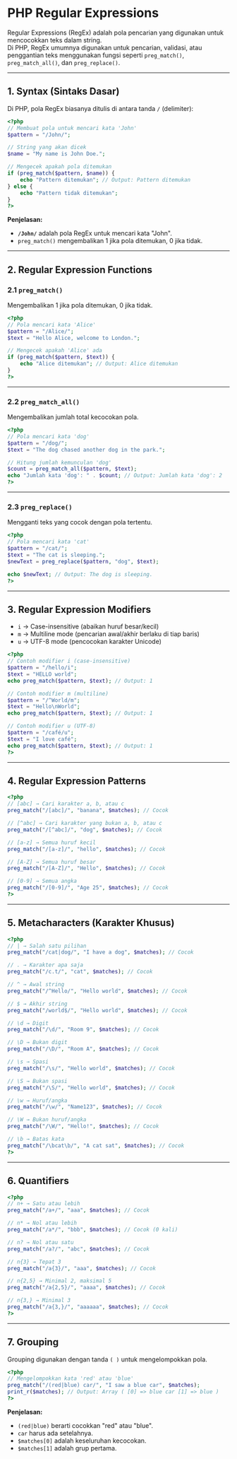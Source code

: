 # PHP Regular Expressions

Regular Expressions (RegEx) adalah pola pencarian yang digunakan untuk mencocokkan teks dalam string.  
Di PHP, RegEx umumnya digunakan untuk pencarian, validasi, atau penggantian teks menggunakan fungsi seperti `preg_match()`, `preg_match_all()`, dan `preg_replace()`.

---

## 1. Syntax (Sintaks Dasar)

Di PHP, pola RegEx biasanya ditulis di antara tanda `/` (delimiter):

```php
<?php
// Membuat pola untuk mencari kata 'John'
$pattern = "/John/";

// String yang akan dicek
$name = "My name is John Doe.";

// Mengecek apakah pola ditemukan
if (preg_match($pattern, $name)) {
    echo "Pattern ditemukan"; // Output: Pattern ditemukan
} else {
    echo "Pattern tidak ditemukan";
}
?>
```

**Penjelasan:**

- **`/John/`** adalah pola RegEx untuk mencari kata "John".
- `preg_match()` mengembalikan 1 jika pola ditemukan, 0 jika tidak.

---

## 2. Regular Expression Functions

### 2.1 `preg_match()`

Mengembalikan 1 jika pola ditemukan, 0 jika tidak.

```php
<?php
// Pola mencari kata 'Alice'
$pattern = "/Alice/";
$text = "Hello Alice, welcome to London.";

// Mengecek apakah 'Alice' ada
if (preg_match($pattern, $text)) {
    echo "Alice ditemukan"; // Output: Alice ditemukan
}
?>
```

---

### 2.2 `preg_match_all()`

Mengembalikan jumlah total kecocokan pola.

```php
<?php
// Pola mencari kata 'dog'
$pattern = "/dog/";
$text = "The dog chased another dog in the park.";

// Hitung jumlah kemunculan 'dog'
$count = preg_match_all($pattern, $text);
echo "Jumlah kata 'dog': " . $count; // Output: Jumlah kata 'dog': 2
?>
```

---

### 2.3 `preg_replace()`

Mengganti teks yang cocok dengan pola tertentu.

```php
<?php
// Pola mencari kata 'cat'
$pattern = "/cat/";
$text = "The cat is sleeping.";
$newText = preg_replace($pattern, "dog", $text);

echo $newText; // Output: The dog is sleeping.
?>
```

---

## 3. Regular Expression Modifiers

- `i` → Case-insensitive (abaikan huruf besar/kecil)
- `m` → Multiline mode (pencarian awal/akhir berlaku di tiap baris)
- `u` → UTF-8 mode (pencocokan karakter Unicode)

```php
<?php
// Contoh modifier i (case-insensitive)
$pattern = "/hello/i";
$text = "HELLO world";
echo preg_match($pattern, $text); // Output: 1

// Contoh modifier m (multiline)
$pattern = "/^World/m";
$text = "Hello\nWorld";
echo preg_match($pattern, $text); // Output: 1

// Contoh modifier u (UTF-8)
$pattern = "/café/u";
$text = "I love café";
echo preg_match($pattern, $text); // Output: 1
?>
```

---

## 4. Regular Expression Patterns

```php
<?php
// [abc] → Cari karakter a, b, atau c
preg_match("/[abc]/", "banana", $matches); // Cocok

// [^abc] → Cari karakter yang bukan a, b, atau c
preg_match("/[^abc]/", "dog", $matches); // Cocok

// [a-z] → Semua huruf kecil
preg_match("/[a-z]/", "hello", $matches); // Cocok

// [A-Z] → Semua huruf besar
preg_match("/[A-Z]/", "Hello", $matches); // Cocok

// [0-9] → Semua angka
preg_match("/[0-9]/", "Age 25", $matches); // Cocok
?>
```

---

## 5. Metacharacters (Karakter Khusus)

```php
<?php
// | → Salah satu pilihan
preg_match("/cat|dog/", "I have a dog", $matches); // Cocok

// . → Karakter apa saja
preg_match("/c.t/", "cat", $matches); // Cocok

// ^ → Awal string
preg_match("/^Hello/", "Hello world", $matches); // Cocok

// $ → Akhir string
preg_match("/world$/", "Hello world", $matches); // Cocok

// \d → Digit
preg_match("/\d/", "Room 9", $matches); // Cocok

// \D → Bukan digit
preg_match("/\D/", "Room A", $matches); // Cocok

// \s → Spasi
preg_match("/\s/", "Hello world", $matches); // Cocok

// \S → Bukan spasi
preg_match("/\S/", "Hello world", $matches); // Cocok

// \w → Huruf/angka
preg_match("/\w/", "Name123", $matches); // Cocok

// \W → Bukan huruf/angka
preg_match("/\W/", "Hello!", $matches); // Cocok

// \b → Batas kata
preg_match("/\bcat\b/", "A cat sat", $matches); // Cocok
?>
```

---

## 6. Quantifiers

```php
<?php
// n+ → Satu atau lebih
preg_match("/a+/", "aaa", $matches); // Cocok

// n* → Nol atau lebih
preg_match("/a*/", "bbb", $matches); // Cocok (0 kali)

// n? → Nol atau satu
preg_match("/a?/", "abc", $matches); // Cocok

// n{3} → Tepat 3
preg_match("/a{3}/", "aaa", $matches); // Cocok

// n{2,5} → Minimal 2, maksimal 5
preg_match("/a{2,5}/", "aaaa", $matches); // Cocok

// n{3,} → Minimal 3
preg_match("/a{3,}/", "aaaaaa", $matches); // Cocok
?>
```

---

## 7. Grouping 

Grouping digunakan dengan tanda `( )` untuk mengelompokkan pola.

```php
<?php
// Mengelompokkan kata 'red' atau 'blue'
preg_match("/(red|blue) car/", "I saw a blue car", $matches);
print_r($matches); // Output: Array ( [0] => blue car [1] => blue )
?>
```

**Penjelasan:**

- `(red|blue)` berarti cocokkan "red" atau "blue".
- `car` harus ada setelahnya.
- `$matches[0]` adalah keseluruhan kecocokan.
- `$matches[1]` adalah grup pertama.
